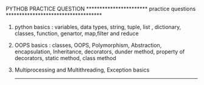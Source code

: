 PYTHOB PRACTICE QUESTION
*********************** practice questions ************************************
1) python basics :
      variables, data types, string, tuple, list , dictionary, classes, function, genartor, map,filter and reduce
   
2) OOPS basics :
       classes, OOPS, Polymorphism, Abstraction, encapsulation, Inheritance, decorators, dunder method, property of decorators, static method, class method

3) Multiprocessing and Multithreading, Exception basics
   ***************************************************************************************************
